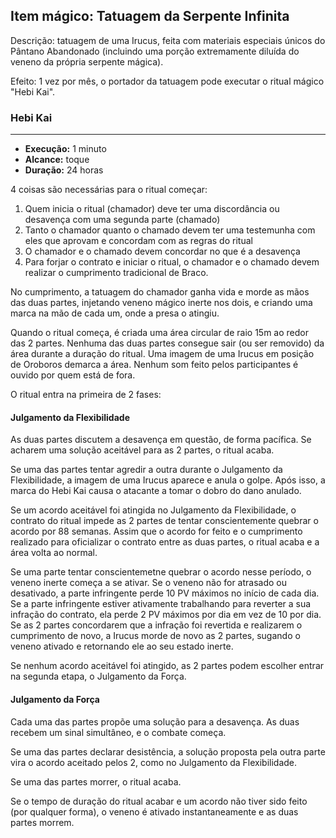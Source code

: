 
## Item mágico: Tatuagem da Serpente Infinita

Descrição: tatuagem de uma Irucus, feita com materiais especiais únicos do Pântano Abandonado (incluindo uma porção extremamente diluída do veneno da própria serpente mágica).

Efeito: 1 vez por mês, o portador da tatuagem pode executar o ritual mágico "Hebi Kai".


### Hebi Kai
___
- **Execução:** 1 minuto
- **Alcance:** toque
- **Duração:** 24 horas

4 coisas são necessárias para o ritual começar:

1. Quem inicia o ritual (chamador) deve ter uma discordância ou desavença com uma segunda parte (chamado)
2. Tanto o chamador quanto o chamado devem ter uma testemunha com eles que aprovam e concordam com as regras do ritual
3. O chamador e o chamado devem concordar no que é a desavença
4. Para forjar o contrato e iniciar o ritual, o chamador e o chamado devem realizar o cumprimento tradicional de Braco.

No cumprimento, a tatuagem do chamador ganha vida e morde as mãos das duas partes, injetando veneno mágico inerte nos dois, e criando uma marca na mão de cada um, onde a presa o atingiu.

Quando o ritual começa, é criada uma área circular de raio 15m ao redor das 2 partes. Nenhuma das duas partes consegue sair (ou ser removido) da área durante a duração do ritual. Uma imagem de uma Irucus em posição de Oroboros demarca a área. Nenhum som feito pelos participantes é ouvido por quem está de fora.

O ritual entra na primeira de 2 fases:

#### Julgamento da Flexibilidade

As duas partes discutem a desavença em questão, de forma pacífica. Se acharem uma solução aceitável para as 2 partes, o ritual acaba.

Se uma das partes tentar agredir a outra durante o Julgamento da Flexibilidade, a imagem de uma Irucus aparece e anula o golpe. Após isso, a marca do Hebi Kai causa o atacante a tomar o dobro do dano anulado.

Se um acordo aceitável foi atingida no Julgamento da Flexibilidade, o contrato do ritual impede as 2 partes de tentar conscientemente quebrar o acordo por 88 semanas. Assim que o acordo for feito e o cumprimento realizado para oficializar o contrato entre as duas partes, o ritual acaba e a área volta ao normal.

Se uma parte tentar conscientemetne quebrar o acordo nesse período, o veneno inerte começa a se ativar. Se o veneno não for atrasado ou desativado, a parte infringente perde 10 PV máximos no início de cada dia. Se a parte infringente estiver ativamente trabalhando para reverter a sua infração do contrato, ela perde 2 PV máximos por dia em vez de 10 por dia. Se as 2 partes concordarem que a infração foi revertida e realizarem o cumprimento de novo, a Irucus morde de novo as 2 partes, sugando o veneno ativado e retornando ele ao seu estado inerte.

Se nenhum acordo aceitável foi atingido, as 2 partes podem escolher entrar na segunda etapa, o Julgamento da Força.

#### Julgamento da Força

Cada uma das partes propõe uma solução para a desavença. As duas recebem um sinal simultâneo, e o combate começa.

Se uma das partes declarar desistência, a solução proposta pela outra parte vira o acordo aceitado pelos 2, como no Julgamento da Flexibilidade.

Se uma das partes morrer, o ritual acaba.

Se o tempo de duração do ritual acabar e um acordo não tiver sido feito (por qualquer forma), o veneno é ativado instantaneamente e as duas partes morrem.